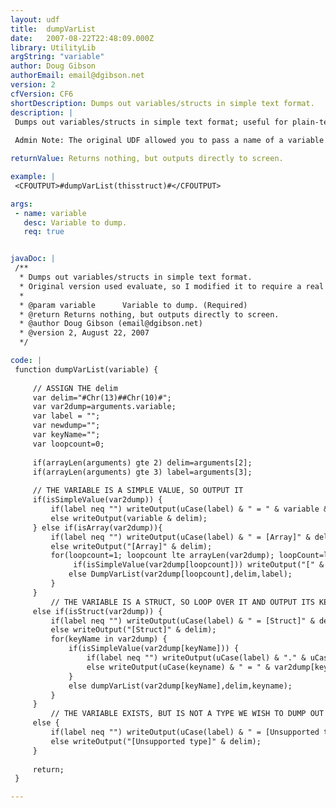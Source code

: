 ```yaml
---
layout: udf
title:  dumpVarList
date:   2007-08-22T22:48:09.000Z
library: UtilityLib
argString: "variable"
author: Doug Gibson
authorEmail: email@dgibson.net
version: 2
cfVersion: CF6
shortDescription: Dumps out variables/structs in simple text format.
description: |
 Dumps out variables/structs in simple text format; useful for plain-text logging and debugging info.
 
 Admin Note: The original UDF allowed you to pass a name of a variable and used evaluate to get the value. The CFLib admin modified it to not use evaluate, and therefore the display is not quite as nice as it used to be. The admin and Doug spoke a bit about this and agreed a nice little note would be helpful.

returnValue: Returns nothing, but outputs directly to screen.

example: |
 <CFOUTPUT>#dumpVarList(thisstruct)#</CFOUTPUT>

args:
 - name: variable
   desc: Variable to dump.
   req: true


javaDoc: |
 /**
  * Dumps out variables/structs in simple text format.
  * Original version used evaluate, so I modified it to require a real var passed in. (ray@camdenfamily.com)
  * 
  * @param variable      Variable to dump. (Required)
  * @return Returns nothing, but outputs directly to screen. 
  * @author Doug Gibson (email@dgibson.net) 
  * @version 2, August 22, 2007 
  */

code: |
 function dumpVarList(variable) { 
     
     // ASSIGN THE delim
     var delim="#Chr(13)##Chr(10)#";
     var var2dump=arguments.variable;
     var label = "";
     var newdump="";
     var keyName="";
     var loopcount=0;
     
     if(arrayLen(arguments) gte 2) delim=arguments[2];
     if(arrayLen(arguments) gte 3) label=arguments[3];
     
     // THE VARIABLE IS A SIMPLE VALUE, SO OUTPUT IT
     if(isSimpleValue(var2dump)) {
         if(label neq "") writeOutput(uCase(label) & " = " & variable & delim);
         else writeOutput(variable & delim);
     } else if(isArray(var2dump)){
         if(label neq "") writeOutput(uCase(label) & " = [Array]" & delim);
         else writeOutput("[Array]" & delim);
         for(loopcount=1; loopcount lte arrayLen(var2dump); loopCount=loopcount+1) {
              if(isSimpleValue(var2dump[loopcount])) writeOutput("[" & loopcount & "] = " & var2dump[loopcount] & delim);
             else DumpVarList(var2dump[loopcount],delim,label);
         }
     }
         // THE VARIABLE IS A STRUCT, SO LOOP OVER IT AND OUTPUT ITS KEY VALUES
     else if(isStruct(var2dump)) {
         if(label neq "") writeOutput(uCase(label) & " = [Struct]" & delim);
         else writeOutput("[Struct]" & delim);
         for(keyName in var2dump) {
             if(isSimpleValue(var2dump[keyName])) {
                 if(label neq "") writeOutput(uCase(label) & "." & uCase(keyname) & " = " & var2dump[keyName] & delim);
                 else writeOutput(uCase(keyname) & " = " & var2dump[keyName] & delim);
             }
             else dumpVarList(var2dump[keyName],delim,keyname);
         }
     }
         // THE VARIABLE EXISTS, BUT IS NOT A TYPE WE WISH TO DUMP OUT
     else {
         if(label neq "") writeOutput(uCase(label) & " = [Unsupported type]" & delim);
         else writeOutput("[Unsupported type]" & delim);
     }
 
     return;
 }

---
```


